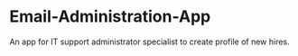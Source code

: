 # Email-Administration-App
An app for IT support administrator specialist to create profile of new hires.
